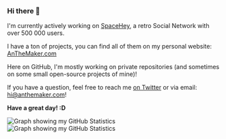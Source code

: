### Hi there 👋
I'm currently actively working on [SpaceHey](https://spacehey.com), a retro Social Network with over 500 000 users.

I have a ton of projects, you can find all of them on my personal website: [AnTheMaker.com](https://anthemaker.com)

Here on GitHub, I'm mostly working on private repositories (and sometimes on some small open-source projects of mine)!

If you have a question, feel free to reach me [on Twitter](https://twitter.com/AnTheMaker) or via email: hi@anthemaker.com!

**Have a great day! :D**

<img src="https://github-readme-stats.vercel.app/api?username=anthemaker&count_private=true&show_icons=true&hide=contribs#gh-light-mode-only" alt="Graph showing my GitHub Statistics">
<img src="https://github-readme-stats.vercel.app/api?username=anthemaker&count_private=true&show_icons=true&hide=contribs&theme=gruvbox#gh-dark-mode-only" alt="Graph showing my GitHub Statistics">

<!--
**AnTheMaker/AnTheMaker** is a ✨ _special_ ✨ repository because its `README.md` (this file) appears on your GitHub profile.

Here are some ideas to get you started:

- 🔭 I’m currently working on ...
- 🌱 I’m currently learning ...
- 👯 I’m looking to collaborate on ...
- 🤔 I’m looking for help with ...
- 💬 Ask me about ...
- 📫 How to reach me: ...
- 😄 Pronouns: ...
- ⚡ Fun fact: ...
-->
